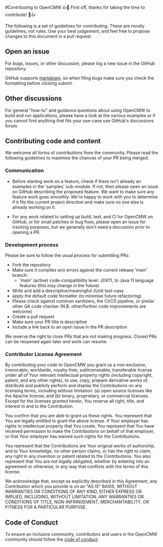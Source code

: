 #Contributing to OpenCMW
:+1::tada: First off, thanks for taking the time to contribute! :tada::+1:

The following is a set of guidelines for contributing. These are mostly guidelines, not rules. Use your best judgement, and feel free to propose changes to this document in a pull request.

## Open an issue
For bugs, issues, or other discussion, please log a new issue in the GitHub repository.

GitHub supports [markdown](https://help.github.com/categories/writing-on-github/), so when filing bugs make sure you check the formatting before clicking submit.

## Other discussions
For general "how-to" and guidance questions about using OpenCMW to build and run applications, please have a look at the various
examples or if you cannot find anything that fits your use-case use GitHub's discussions forum.

## Contributing code and content
We welcome all forms of contributions from the community. Please read the following guidelines to maximise the chances of your PR being merged.

### Communication
 - Before starting work on a feature, check if there isn't already an examples in the 'samples' sub-module.
   If not, then please open an issue on GitHub describing the proposed feature. We want to make sure any feature work goes smoothly. 
   We're happy to work with you to determine if it fits the current project direction and make sure no one else is already working on it.

 - For any work related to setting up build, test, and CI for OpenCMW on GitHub, or for small patches or bug fixes, please open an issue
   for tracking purposes, but we generally don't need a discussion prior to opening a PR.

### Development process
Please be sure to follow the usual process for submitting PRs:

 - Fork the repository
 - Make sure it compiles w/o errors against the current release 'main' branch:
    - 'main' (active) code-compatibility level: JDK11, to Java 11 language features (this may change in the future)
 - Write and add a descriptive/meaningful JUnit test-case
 - apply the default code formatter (to minimise future refactoring) 
 - Please check against common sanitizers, the CI/CD pipeline, or similar other QA code checker (N.B. other/further code improvements are welcome)
 - Create a pull request 
 - Make sure your PR title is descriptive
 - Include a link back to an open issue in the PR description

We reserve the right to close PRs that are not making progress. Closed PRs can be reopened again later and work can resume.

### Contributor License Agreement
By contributing your code to OpenCMW you grant us a non-exclusive,
irrevocable, worldwide, royalty-free, sublicenseable, transferable
license under all of Your relevant intellectual property rights
(including copyright, patent, and any other rights), to use, copy,
prepare derivative works of, distribute and publicly perform and
display the Contributions on any licensing terms, including without limitation:
(a) open source licenses like the Apache license; and (b) binary,
proprietary, or commercial licenses. Except for the licenses granted herein,
You reserve all right, title, and interest in and to the Contribution.

You confirm that you are able to grant us these rights. You represent
that You are legally entitled to grant the above license. If Your employer
has rights to intellectual property that You create, You represent that
You have received permission to make the Contributions on behalf of that
employer, or that Your employer has waived such rights for the Contributions.

You represent that the Contributions are Your original works of
authorship, and to Your knowledge, no other person claims, or
has the right to claim, any right in any invention or patent
related to the Contributions. You also represent that You are
not legally obligated, whether by entering into an agreement
or otherwise, in any way that conflicts with the terms of this license.

We acknowledge that, except as explicitly described in this
Agreement, any Contribution which you provide is on an
"AS IS" BASIS, WITHOUT WARRANTIES OR CONDITIONS OF ANY KIND,
EITHER EXPRESS OR IMPLIED, INCLUDING, WITHOUT LIMITATION,
ANY WARRANTIES OR CONDITIONS OF TITLE, NON-INFRINGEMENT,
MERCHANTABILITY, OR FITNESS FOR A PARTICULAR PURPOSE.

## Code of Conduct
To ensure an inclusive community, contributors and users in the OpenCMW
community should follow the [code of conduct](./CODE_OF_CONDUCT.md).
